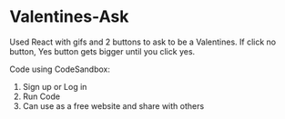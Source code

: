 # Valentines-Ask

Used React with gifs and 2 buttons to ask to be a Valentines.
If click no button, Yes button gets bigger until you click yes.

Code using CodeSandbox:
1. Sign up or Log in
2. Run Code
3. Can use as a free website and share with others

